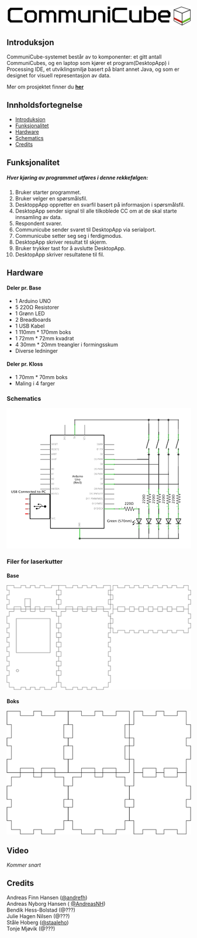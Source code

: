 ![CommuniCube Logo](https://raw.githubusercontent.com/designBuddies/CommuniCube/master/other/img/logo.png)
## Introduksjon
CommuniCube-systemet består av to komponenter: et gitt antall CommuniCubes, og en laptop som kjører et program(DesktopApp) i Processing IDE, et utviklingsmiljø basert på blant annet Java, og som er designet for visuell representasjon av data.

Mer om prosjektet finner du [**her**](http://www.uio.no/studier/emner/matnat/ifi/INF1510/v16/prosjekter/designbuddies/index.html)

## Innholdsfortegnelse
* [Introduksjon](#introduksjon)
* [Funksjonalitet](#funksjonalitet)
* [Hardware](#hardware)
* [Schematics](#schematics)
* [Credits](#credits)

## Funksjonalitet
##### Hver kjøring av programmet utføres i denne rekkefølgen:
1. Bruker starter programmet.
2. Bruker velger en spørsmålsfil.
3. DesktoppApp oppretter en svarfil basert på informasjon i spørsmålsfil.
4. DesktopApp sender signal til alle tilkoblede CC om at de skal starte innsamling av data.
5. Respondent svarer.
6. Communicube sender svaret til DesktopApp via serialport.
7. Communicube setter seg seg i ferdigmodus.
8. DesktopApp skriver resultat til skjerm.
9. Bruker trykker tast for å avslutte DesktopApp.
10. DesktopApp skriver resultatene til fil.



## Hardware
#### Deler pr. Base
* 1 Arduino UNO
* 5 220Ω Resistorer
* 1 Grønn LED
* 2 Breadboards
* 1 USB Kabel
* 1 110mm * 170mm boks
* 1 72mm * 72mm kvadrat
* 4 30mm * 20mm treangler i formingsskum
* Diverse ledninger

#### Deler pr. Kloss
* 1 70mm * 70mm boks
* Maling i 4 farger

### Schematics
![Schematics](https://raw.githubusercontent.com/designBuddies/CommuniCube/master/other/img/schematics.png)
### Filer for laserkutter
#### Base
![Lazercut Base](https://raw.githubusercontent.com/designBuddies/CommuniCube/master/other/img/caseplan_base.png)
#### Boks
![Lazercut Boks](https://raw.githubusercontent.com/designBuddies/CommuniCube/master/other/img/caseplans_boks.png)

## Video
*Kommer snart*

## Credits
Andreas Finn Hansen ([@andrefh](https://github.com/andrefh))  
Andreas Nyborg Hansen ( [@AndreasNH](https://github.com/AndreasNH))  
Bendik Hess-Bolstad (@???)  
Julie Hagen Nilsen (@???)  
Ståle Hoberg ([@staaleho](https://github.com/staaleho))  
Tonje Mjøvik (@???)
